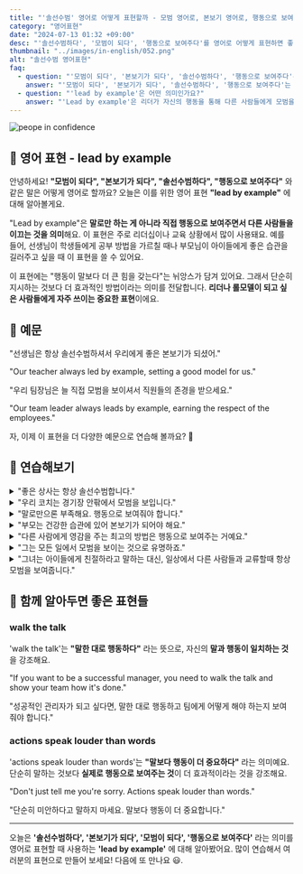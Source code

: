 ```yaml
---
title: "'솔선수범' 영어로 어떻게 표현할까 - 모범 영어로, 본보기 영어로, 행동으로 보여주다 영어로"
category: "영어표현"
date: "2024-07-13 01:32 +09:00"
desc: "'솔선수범하다', '모범이 되다', '행동으로 보여주다'를 영어로 어떻게 표현하면 좋을까요? '선생님은 항상 솔선수범하셔요.', 우리 팀장님은 늘 직접 모범을 보여줘요.' 등을 영어로 표현하는 법을 배워봅시다. 다양한 예문을 통해서 연습하고 본인의 표현으로 만들어 보세요."
thumbnail: "../images/in-english/052.png"
alt: "솔선수범 영어표현"
faq:
  - question: "'모범이 되다', '본보기가 되다', '솔선수범하다', '행동으로 보여주다'는 영어로 어떻게 표현하나요?"
    answer: "'모범이 되다', '본보기가 되다', '솔선수범하다', '행동으로 보여주다'는 영어로 'lead by example'로 표현할 수 있습니다. 이 표현은 말로만 하는 것이 아니라 직접 행동으로 보여주면서 다른 사람들을 이끄는 것을 의미합니다. 예를 들어, '선생님은 항상 솔선수범하셔서 우리에게 좋은 본보기가 되셨어.'는 'Our teacher always led by example, setting a good model for us.'로 표현할 수 있습니다."
  - question: "'lead by example'은 어떤 의미인가요?"
    answer: "'Lead by example'은 리더가 자신의 행동을 통해 다른 사람들에게 모범을 보이며 이끄는 것을 의미합니다. 이 표현은 주로 리더십이나 교육 상황에서 사용되며, '행동이 말보다 더 큰 힘을 갖는다'는 뉘앙스를 담고 있습니다. '우리 팀장님은 늘 직접 모범을 보이셔서 직원들의 존경을 받으세요.'는 'Our team leader always leads by example, earning the respect of the employees.'로 표현할 수 있습니다."
---
```


![peope in confidence](../images/in-english/052-1.avif)

## 🌟 영어 표현 - lead by example

안녕하세요! **"모범이 되다", "본보기가 되다", "솔선수범하다", "행동으로 보여주다"** 와 같은 말은 어떻게 영어로 할까요? 오늘은 이를 위한 영어 표현 **"lead by example"** 에 대해 알아볼게요.

"Lead by example"은 **말로만 하는 게 아니라 직접 행동으로 보여주면서 다른 사람들을 이끄는 것을 의미**해요. 이 표현은 주로 리더십이나 교육 상황에서 많이 사용돼요. 예를 들어, 선생님이 학생들에게 공부 방법을 가르칠 때나 부모님이 아이들에게 좋은 습관을 길러주고 싶을 때 이 표현을 쓸 수 있어요.

이 표현에는 "행동이 말보다 더 큰 힘을 갖는다"는 뉘앙스가 담겨 있어요. 그래서 단순히 지시하는 것보다 더 효과적인 방법이라는 의미를 전달합니다. **리더나 롤모델이 되고 싶은 사람들에게 자주 쓰이는 중요한 표현**이에요.

<script async src="https://pagead2.googlesyndication.com/pagead/js/adsbygoogle.js?client=ca-pub-1465612013356152"
     crossorigin="anonymous"></script>
<!-- engple-horizontal-ad -->

<ins class="adsbygoogle"
     style="display:block"
     data-ad-client="ca-pub-1465612013356152"
     data-ad-slot="2106896038"
     data-ad-format="auto"
     data-full-width-responsive="true"></ins>

<script>
     (adsbygoogle = window.adsbygoogle || []).push({});
</script>

## 📖 예문

"선생님은 항상 솔선수범하셔서 우리에게 좋은 본보기가 되셨어."

"Our teacher always led by example, setting a good model for us."

"우리 팀장님은 늘 직접 모범을 보이셔서 직원들의 존경을 받으세요."

"Our team leader always leads by example, earning the respect of the employees."

자, 이제 이 표현을 더 다양한 예문으로 연습해 볼까요? 🚀

## 💬 연습해보기

<details>
<summary>"좋은 상사는 항상 솔선수범합니다."</summary>
<span>"Good bosses always lead by example."</span>
</details>

<details>
<summary>"우리 코치는 경기장 안팎에서 모범을 보입니다."</summary>
<span>"Our coach leads by example on and off the field."</span>
</details>

<details>
<summary>"말로만으론 부족해요. 행동으로 보여줘야 합니다."</summary>
<span>"It's not enough to talk the talk, you gotta lead by example."</span>
</details>

<details>
<summary>"부모는 건강한 습관에 있어 본보기가 되어야 해요."</summary>
<span>"Parents should lead by example when it comes to healthy habits."</span>
</details>

<details>
<summary>"다른 사람에게 영감을 주는 최고의 방법은 행동으로 보여주는 거예요."</summary>
<span>"The best way to inspire others is to lead by example."</span>
</details>

<details>
<summary>"그는 모든 일에서 모범을 보이는 것으로 유명하죠."</summary>
<span>"He's known for leading by example in everything he does."</span>
</details>

<details>
<summary>"그녀는 아이들에게 친절하라고 말하는 대신, 일상에서 다른 사람들과 교류할때 항상 모범을 보여줍니다."</summary>
<span>"Instead of just telling her kids to be kind, she makes a point of leading by example in her daily interactions with others."</span>
</details>

## 🤝 함께 알아두면 좋은 표현들

### walk the talk

'walk the talk'는 **"말한 대로 행동하다"** 라는 뜻으로, 자신의 **말과 행동이 일치하는 것** 을 강조해요.

"If you want to be a successful manager, you need to walk the talk and show your team how it's done."

"성공적인 관리자가 되고 싶다면, 말한 대로 행동하고 팀에게 어떻게 해야 하는지 보여줘야 합니다."

### actions speak louder than words

'actions speak louder than words'는 **"말보다 행동이 더 중요하다"** 라는 의미예요. 단순히 말하는 것보다 **실제로 행동으로 보여주는 것**이 더 효과적이라는 것을 강조해요.

"Don't just tell me you're sorry. Actions speak louder than words."

"단순히 미안하다고 말하지 마세요. 말보다 행동이 더 중요합니다."

---

오늘은 **'솔선수범하다', '본보기가 되다', '모범이 되다', '행동으로 보여주다'** 라는 의미를 영어로 표현할 때 사용하는 **'lead by example'** 에 대해 알아봤어요. 많이 연습해서 여러분의 표현으로 만들어 보세요! 다음에 또 만나요 😃.
